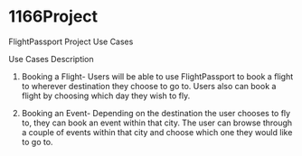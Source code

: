 # 1166Project

FlightPassport Project Use Cases

Use Cases	Description
1. Booking a Flight-	Users will be able to use FlightPassport to book a flight to wherever destination they choose to go to. Users also can book a flight by choosing which day they wish to fly. 

2. Booking an Event-	Depending on the destination the user chooses to fly to, they can book an event within that city. The user can browse through a couple of events within that city and choose which one they would like to go to.

